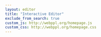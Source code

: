 ```yaml
---
layout: editor
title: "Interactive Editor"
exclude_from_search: true
custom_js: http://webppl.org/homepage.js
custom_css: http://webppl.org/homepage.css
---
```


<div class="panel panel-default">
  <div class="panel-body editor-panel-body">
    <div id="reactEditor">
    </div>
  </div>
</div>